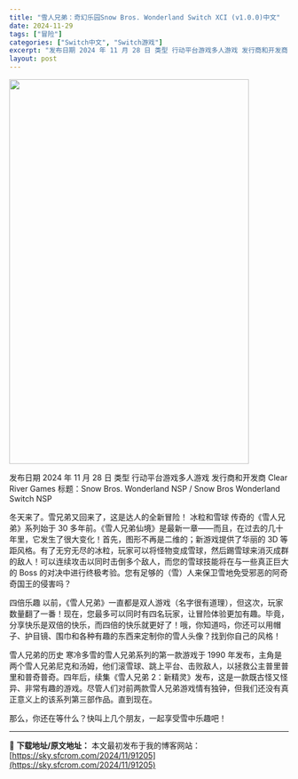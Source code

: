 ```yaml
---
title: "雪人兄弟：奇幻乐园Snow Bros. Wonderland Switch XCI (v1.0.0)中文"
date: 2024-11-29
tags: ["冒险"]
categories: ["Switch中文", "Switch游戏"]
excerpt: "发布日期 2024 年 11 月 28 日 类型 行动平台游戏多人游戏 发行商和开发商 Clear River Games 标题：Snow Bros. Wonderland NSP / Snow Bros Wonderland Switch NSP 冬天来了。雪兄弟又回来了，这是达人的全新冒险！ 冰&hellip;"
layout: post
---
```


<img class="aligncenter size-full wp-image-91206" src="https://sky.sfcrom.com/wp-content/uploads/2024/11/2024112908093041.webp" alt="" width="432" height="692" />

发布日期 2024 年 11 月 28 日
类型 行动平台游戏多人游戏
发行商和开发商 Clear River Games
标题：Snow Bros. Wonderland NSP / Snow Bros Wonderland Switch NSP

冬天来了。雪兄弟又回来了，这是达人的全新冒险！
冰粒和雪球
传奇的《雪人兄弟》系列始于 30 多年前。《雪人兄弟仙境》是最新一章——而且，在过去的几十年里，它发生了很大变化！首先，图形不再是二维的；新游戏提供了华丽的 3D 等距风格。有了无穷无尽的冰粒，玩家可以将怪物变成雪球，然后踢雪球来消灭成群的敌人！可以连续攻击以同时击倒多个敌人，而您的雪球技能将在与一些真正巨大的 Boss 的对决中进行终极考验。您有足够的（雪）人来保卫雪地免受邪恶的阿奇奇国王的侵害吗？

四倍乐趣
以前，《雪人兄弟》一直都是双人游戏（名字很有道理），但这次，玩家数量翻了一番！现在，您最多可以同时有四名玩家，让冒险体验更加有趣。毕竟，分享快乐是双倍的快乐，而四倍的快乐就更好了！哦，你知道吗，你还可以用帽子、护目镜、围巾和各种有趣的东西来定制你的雪人头像？找到你自己的风格！

雪人兄弟的历史
寒冷多雪的雪人兄弟系列的第一款游戏于 1990 年发布，主角是两个雪人兄弟尼克和汤姆，他们滚雪球、跳上平台、击败敌人，以拯救公主普里普里和普奇普奇。四年后，续集《雪人兄弟 2：新精灵》发布，这是一款既古怪又怪异、非常有趣的游戏。尽管人们对前两款雪人兄弟游戏情有独钟，但我们还没有真正意义上的该系列第三部作品。直到现在。

那么，你还在等什么？快叫上几个朋友，一起享受雪中乐趣吧！

---
📖 **下载地址/原文地址：** 本文最初发布于我的博客网站：[https://sky.sfcrom.com/2024/11/91205](https://sky.sfcrom.com/2024/11/91205)

